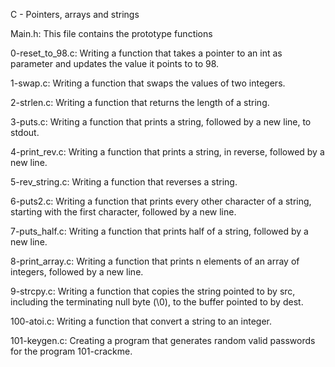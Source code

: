 C - Pointers, arrays and strings

Main.h: This file contains the prototype functions

0-reset_to_98.c: Writing a function that takes a pointer to an int as parameter and updates the value it points to to 98.

1-swap.c: Writing a function that swaps the values of two integers.

2-strlen.c: Writing a function that returns the length of a string.

3-puts.c: Writing a function that prints a string, followed by a new line, to stdout.

4-print_rev.c: Writing a function that prints a string, in reverse, followed by a new line.

5-rev_string.c: Writing a function that reverses a string.

6-puts2.c: Writing a function that prints every other character of a string, starting with the first character, followed by a new line.

7-puts_half.c: Writing a function that prints half of a string, followed by a new line.

8-print_array.c: Writing a function that prints n elements of an array of integers, followed by a new line.

9-strcpy.c: Writing a function that copies the string pointed to by src, including the terminating null byte (\0), to the buffer pointed to by dest.

100-atoi.c: Writing a function that convert a string to an integer.

101-keygen.c: Creating a program that generates random valid passwords for the program 101-crackme.
